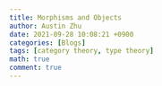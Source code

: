 ```yaml
---
title: Morphisms and Objects
author: Austin Zhu
date: 2021-09-28 10:08:21 +0900
categories: [Blogs]
tags: [category theory, type theory]
math: true
comment: true
---
```


